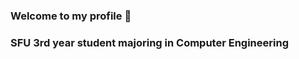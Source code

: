 ### Welcome to my profile 👋
### SFU 3rd year student majoring in Computer Engineering
<!--
**Bryce-Leung/Bryce-Leung** is a ✨ _special_ ✨ repository because its `README.md` (this file) appears on your GitHub profile.
